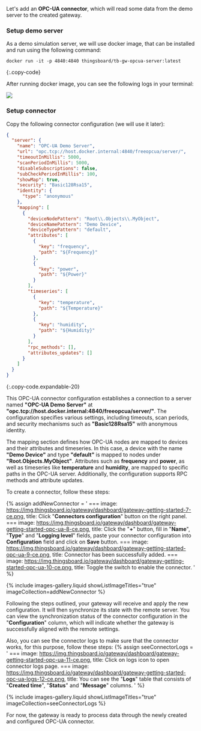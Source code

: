 Let's add an **OPC-UA connector**, which will read some data from the demo server to the 
created gateway.

### Setup demo server

As a demo simulation server, we will use docker image, that can be installed and run using the following command:

```shell
docker run -it -p 4840:4840 thingsboard/tb-gw-opcua-server:latest
```
{:.copy-code}

After running docker image, you can see the following logs in your terminal:

![](https://img.thingsboard.io/gateway/dashboard/run-demo-opcua-server.png)

### Setup connector

Copy the following connector configuration (we will use it later):  

```json
{
  "server": {
    "name": "OPC-UA Demo Server",
    "url": "opc.tcp://host.docker.internal:4840/freeopcua/server/",
    "timeoutInMillis": 5000,
    "scanPeriodInMillis": 5000,
    "disableSubscriptions": false,
    "subCheckPeriodInMillis": 100,
    "showMap": true,
    "security": "Basic128Rsa15",
    "identity": {
      "type": "anonymous"
    },
    "mapping": [
      {
        "deviceNodePattern": "Root\\.Objects\\.MyObject",
        "deviceNamePattern": "Demo Device",
        "deviceTypePattern": "default",
        "attributes": [
          {
            "key": "frequency",
            "path": "${Frequency}"
          },
          {
            "key": "power",
            "path": "${Power}"
          }
        ],
        "timeseries": [
          {
            "key": "temperature",
            "path": "${Temperature}"
          },
          {
            "key": "humidity",
            "path": "${Humidity}"
          }
        ],
        "rpc_methods": [],
        "attributes_updates": []
      }
    ]
  }
}
```
{:.copy-code.expandable-20}

This OPC-UA connector configuration establishes a connection to a server named **"OPC-UA Demo Server"** at 
**"opc.tcp://host.docker.internal:4840/freeopcua/server/"**. The configuration specifies various settings, including 
timeouts, scan periods, and security mechanisms such as **"Basic128Rsa15"** with anonymous identity.

The mapping section defines how OPC-UA nodes are mapped to devices and their attributes and timeseries. In this case, 
a device with the name **"Demo Device"** and type **"default"** is mapped to nodes under **"Root.Objects.MyObject"**. 
Attributes such as **frequency** and **power**, as well as timeseries like **temperature** and **humidity**, 
are mapped to specific paths in the OPC-UA server. Additionally, the configuration supports RPC methods and 
attribute updates.

To create a connector, follow these steps:

{% assign addNewConnector = '
    ===
        image: https://img.thingsboard.io/gateway/dashboard/gateway-getting-started-7-ce.png,
        title: Click "**Connectors configuration**" button on the right panel.
    ===
        image: https://img.thingsboard.io/gateway/dashboard/gateway-getting-started-opc-ua-8-ce.png,
        title: Click the "**+**" button, fill in "**Name**", "**Type**" and "**Logging level**" fields, paste your connector configuration into **Configuration** field and click on **Save** button.
    ===
        image: https://img.thingsboard.io/gateway/dashboard/gateway-getting-started-opc-ua-9-ce.png,
        title: Connector has been successfully added.
    ===
        image: https://img.thingsboard.io/gateway/dashboard/gateway-getting-started-opc-ua-10-ce.png,
        title: Toggle the switch to enable the connector.
'
%}

{% include images-gallery.liquid showListImageTitles="true" imageCollection=addNewConnector %} 

Following the steps outlined, your gateway will receive and apply the new configuration. It will then synchronize 
its state with the remote server. You can view the synchronization status of the connector configuration 
in the "**Configuration**" column, which will indicate whether the gateway is successfully aligned with 
the remote settings.

Also, you can see the connector logs to make sure that the connector works, for this purpose, follow these steps:
{% assign seeConnectorLogs = '
    ===
        image: https://img.thingsboard.io/gateway/dashboard/gateway-getting-started-opc-ua-11-ce.png,
        title: Click on logs icon to open connector logs page.
    ===
        image: https://img.thingsboard.io/gateway/dashboard/gateway-getting-started-opc-ua-logs-12-ce.png,
        title: You can see the "**Logs**" table that consists of "**Created time**", "**Status**" and "**Message**" columns.
'
%}

{% include images-gallery.liquid showListImageTitles="true" imageCollection=seeConnectorLogs %}

For now, the gateway is ready to process data through the newly created and configured OPC-UA connector.
